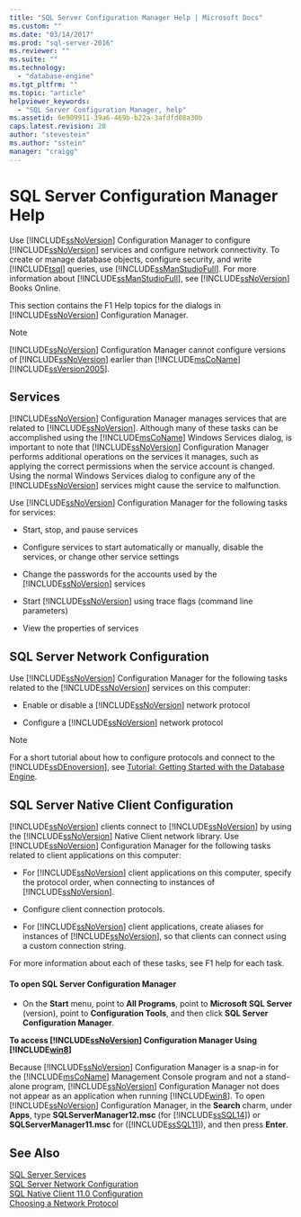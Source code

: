 ```yaml
---
title: "SQL Server Configuration Manager Help | Microsoft Docs"
ms.custom: ""
ms.date: "03/14/2017"
ms.prod: "sql-server-2016"
ms.reviewer: ""
ms.suite: ""
ms.technology: 
  - "database-engine"
ms.tgt_pltfrm: ""
ms.topic: "article"
helpviewer_keywords: 
  - "SQL Server Configuration Manager, help"
ms.assetid: 6e909911-39a6-469b-b22a-3afdfd08a30b
caps.latest.revision: 28
author: "stevestein"
ms.author: "sstein"
manager: "craigg"
---
```

# SQL Server Configuration Manager Help
  Use [!INCLUDE[ssNoVersion](../../includes/ssnoversion-md.md)] Configuration Manager to configure [!INCLUDE[ssNoVersion](../../includes/ssnoversion-md.md)] services and configure network connectivity. To create or manage database objects, configure security, and write [!INCLUDE[tsql](../../includes/tsql-md.md)] queries, use [!INCLUDE[ssManStudioFull](../../includes/ssmanstudiofull-md.md)]. For more information about [!INCLUDE[ssManStudioFull](../../includes/ssmanstudiofull-md.md)], see [!INCLUDE[ssNoVersion](../../includes/ssnoversion-md.md)] Books Online.  
  
 This section contains the F1 Help topics for the dialogs in [!INCLUDE[ssNoVersion](../../includes/ssnoversion-md.md)] Configuration Manager.  
  
> [!NOTE]  
>  [!INCLUDE[ssNoVersion](../../includes/ssnoversion-md.md)] Configuration Manager cannot configure versions of [!INCLUDE[ssNoVersion](../../includes/ssnoversion-md.md)] earlier than [!INCLUDE[msCoName](../../includes/msconame-md.md)][!INCLUDE[ssVersion2005](../../includes/ssversion2005-md.md)].  
  
## Services  
 [!INCLUDE[ssNoVersion](../../includes/ssnoversion-md.md)] Configuration Manager manages services that are related to [!INCLUDE[ssNoVersion](../../includes/ssnoversion-md.md)]. Although many of these tasks can be accomplished using the [!INCLUDE[msCoName](../../includes/msconame-md.md)] Windows Services dialog, is important to note that [!INCLUDE[ssNoVersion](../../includes/ssnoversion-md.md)] Configuration Manager performs additional operations on the services it manages, such as applying the correct permissions when the service account is changed. Using the normal Windows Services dialog to configure any of the [!INCLUDE[ssNoVersion](../../includes/ssnoversion-md.md)] services might cause the service to malfunction.  
  
 Use [!INCLUDE[ssNoVersion](../../includes/ssnoversion-md.md)] Configuration Manager for the following tasks for services:  
  
-   Start, stop, and pause services  
  
-   Configure services to start automatically or manually, disable the services, or change other service settings  
  
-   Change the passwords for the accounts used by the [!INCLUDE[ssNoVersion](../../includes/ssnoversion-md.md)] services  
  
-   Start [!INCLUDE[ssNoVersion](../../includes/ssnoversion-md.md)] using trace flags (command line parameters)  
  
-   View the properties of services  
  
## SQL Server Network Configuration  
 Use [!INCLUDE[ssNoVersion](../../includes/ssnoversion-md.md)] Configuration Manager for the following tasks related to the [!INCLUDE[ssNoVersion](../../includes/ssnoversion-md.md)] services on this computer:  
  
-   Enable or disable a [!INCLUDE[ssNoVersion](../../includes/ssnoversion-md.md)] network protocol  
  
-   Configure a [!INCLUDE[ssNoVersion](../../includes/ssnoversion-md.md)] network protocol  
  
> [!NOTE]  
>  For a short tutorial about how to configure protocols and connect to the [!INCLUDE[ssDEnoversion](../../includes/ssdenoversion-md.md)], see [Tutorial: Getting Started with the Database Engine](../../relational-databases/tutorial-getting-started-with-the-database-engine.md).  
  
## SQL Server Native Client Configuration  
 [!INCLUDE[ssNoVersion](../../includes/ssnoversion-md.md)] clients connect to [!INCLUDE[ssNoVersion](../../includes/ssnoversion-md.md)] by using the [!INCLUDE[ssNoVersion](../../includes/ssnoversion-md.md)] Native Client network library. Use [!INCLUDE[ssNoVersion](../../includes/ssnoversion-md.md)] Configuration Manager for the following tasks related to client applications on this computer:  
  
-   For [!INCLUDE[ssNoVersion](../../includes/ssnoversion-md.md)] client applications on this computer, specify the protocol order, when connecting to instances of [!INCLUDE[ssNoVersion](../../includes/ssnoversion-md.md)].  
  
-   Configure client connection protocols.  
  
-   For [!INCLUDE[ssNoVersion](../../includes/ssnoversion-md.md)] client applications, create aliases for instances of [!INCLUDE[ssNoVersion](../../includes/ssnoversion-md.md)], so that clients can connect using a custom connection string.  
  
 For more information about each of these tasks, see F1 help for each task.  
  
#### To open SQL Server Configuration Manager  
  
-   On the **Start** menu, point to **All Programs**, point to **Microsoft SQL Server** (version), point to **Configuration Tools**, and then click **SQL Server Configuration Manager**.  
  
  
 **To access [!INCLUDE[ssNoVersion](../../includes/ssnoversion-md.md)] Configuration Manager Using [!INCLUDE[win8](../../includes/win8-md.md)]**  
  
 Because [!INCLUDE[ssNoVersion](../../includes/ssnoversion-md.md)] Configuration Manager is a snap-in for the [!INCLUDE[msCoName](../../includes/msconame-md.md)] Management Console program and not a stand-alone program, [!INCLUDE[ssNoVersion](../../includes/ssnoversion-md.md)] Configuration Manager not does not appear as an application when running [!INCLUDE[win8](../../includes/win8-md.md)]. To open [!INCLUDE[ssNoVersion](../../includes/ssnoversion-md.md)] Configuration Manager, in the **Search** charm, under **Apps**, type **SQLServerManager12.msc** (for [!INCLUDE[ssSQL14](../../includes/sssql14-md.md)]) or **SQLServerManager11.msc** for ([!INCLUDE[ssSQL11](../../includes/sssql11-md.md)]), and then press **Enter**.  
  

## See Also  
 [SQL Server Services](../../tools/configuration-manager/sql-server-services.md)   
 [SQL Server Network Configuration](../../tools/configuration-manager/sql-server-network-configuration.md)   
 [SQL Native Client 11.0 Configuration](../../tools/configuration-manager/sql-native-client-11-0-configuration.md)   
 [Choosing a Network Protocol](http://msdn.microsoft.com/library/6565fb7d-b076-4447-be90-e10d0dec359a)  
  
  